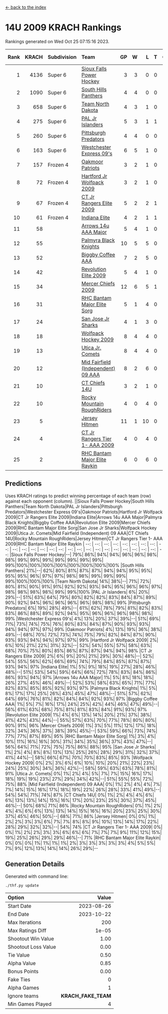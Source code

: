 [<- back to the index](readme.md)
# 14U 2009 KRACH Rankings
Rankings generated on Wed Oct 25 07:15:16 2023.

Rank|KRACH|Subdivision|Team|GP|W|L|T|OTW|OTL|SoS|Exp Wins|Win Diff
---:|---:|:---|:---|---:|---:|---:|---:|---:|---:|---:|---:|---:
1|4136|Super 6|[Sioux Falls Power Hockey](https://gamesheetstats.com/seasons/3664/teams/140999/schedule)|3|3|0|0|0|0|182|3.8|-0.0
2|1090|Super 6|[South Hills Panthers](https://gamesheetstats.com/seasons/3664/teams/160166/schedule)|4|4|0|0|0|0|34|4.8|-0.0
3|658|Super 6|[Team North Dakota](https://gamesheetstats.com/seasons/3664/teams/141001/schedule)|4|3|1|0|0|0|872|3.8|-0.0
4|275|Super 6|[PAL Jr Islanders](https://gamesheetstats.com/seasons/3664/teams/140990/schedule)|5|3|1|1|0|0|317|4.4|0.0
5|260|Super 6|[Pittsburgh Predators](https://gamesheetstats.com/seasons/3664/teams/140995/schedule)|4|4|0|0|0|0|8|4.9|0.0
6|163|Super 6|[Westchester Express 09's](https://gamesheetstats.com/seasons/3664/teams/140992/schedule)|6|5|1|0|0|1|36|5.9|0.0
7|157|Frozen 4|[Oakmoor Patriots](https://gamesheetstats.com/seasons/3664/teams/141002/schedule)|3|2|1|0|1|0|182|2.8|-0.0
8|72|Frozen 4|[Hartford Jr Wolfpack 2009](https://gamesheetstats.com/seasons/3664/teams/140979/schedule)|3|2|1|0|0|0|51|2.9|0.0
9|67|Frozen 4|[CT Jr Rangers Elite 2009](https://gamesheetstats.com/seasons/3664/teams/140980/schedule)|5|2|2|1|1|0|93|3.4|0.0
10|61|Frozen 4|[Indiana Elite](https://gamesheetstats.com/seasons/3664/teams/144344/schedule)|4|2|1|1|0|0|34|3.3|-0.0
11|58||[Arrows 14u AAA Major](https://gamesheetstats.com/seasons/3664/teams/140993/schedule)|5|4|1|0|0|0|32|4.9|0.0
12|55||[Palmyra Black Knights](https://gamesheetstats.com/seasons/3664/teams/140997/schedule)|10|5|5|0|0|0|248|5.9|0.0
13|52||[Biggby Coffee AAA](https://gamesheetstats.com/seasons/3664/teams/144343/schedule)|7|2|5|0|0|1|775|2.8|-0.0
14|42||[Revolution Elite 2009](https://gamesheetstats.com/seasons/3664/teams/140996/schedule)|5|4|1|0|0|0|12|4.9|0.0
15|34||[Mercer Chiefs 2009](https://gamesheetstats.com/seasons/3664/teams/140987/schedule)|12|6|5|1|1|0|110|7.4|0.0
16|31||[RHC Bantam Major Elite Sorg](https://gamesheetstats.com/seasons/3664/teams/140985/schedule)|5|1|4|0|0|0|142|1.9|0.0
17|24||[San Jose Jr Sharks](https://gamesheetstats.com/seasons/3664/teams/141003/schedule)|4|1|3|0|0|0|249|1.9|0.0
18|18||[Wolfpack Hockey 2009](https://gamesheetstats.com/seasons/3664/teams/140986/schedule)|8|4|4|0|0|1|26|4.9|0.0
19|13||[Utica Jr. Comets](https://gamesheetstats.com/seasons/3664/teams/140994/schedule)|8|4|4|0|0|0|64|4.9|0.0
20|12||[Mid Fairfield (Independent) 09 AAA](https://gamesheetstats.com/seasons/3664/teams/140981/schedule)|8|2|6|0|0|0|45|2.9|0.0
21|10||[CT Chiefs 14U](https://gamesheetstats.com/seasons/3664/teams/140982/schedule)|3|2|1|0|0|0|5|2.9|0.0
22|10||[Rocky Mountain RoughRiders](https://gamesheetstats.com/seasons/3664/teams/144346/schedule)|4|0|4|0|0|0|1010|0.8|-0.0
23|5||[Jersey Hitmen](https://gamesheetstats.com/seasons/3664/teams/140988/schedule)|11|1|10|0|0|0|79|1.9|0.0
24|4||[CT Jr Rangers Tier 1- AAA 2009](https://gamesheetstats.com/seasons/3664/teams/140983/schedule)|4|0|4|0|0|0|39|0.9|0.0
25|2||[RHC Bantam Major Elite Raykin](https://gamesheetstats.com/seasons/3664/teams/140989/schedule)|6|0|6|0|0|0|22|0.9|0.0

## Predictions
Uses KRACH ratings to predict winning percentage of each team (row) against each opponent (column).
||Sioux Falls Power Hockey|South Hills Panthers|Team North Dakota|PAL Jr Islanders|Pittsburgh Predators|Westchester Express 09's|Oakmoor Patriots|Hartford Jr Wolfpack 2009|CT Jr Rangers Elite 2009|Indiana Elite|Arrows 14u AAA Major|Palmyra Black Knights|Biggby Coffee AAA|Revolution Elite 2009|Mercer Chiefs 2009|RHC Bantam Major Elite Sorg|San Jose Jr Sharks|Wolfpack Hockey 2009|Utica Jr. Comets|Mid Fairfield (Independent) 09 AAA|CT Chiefs 14U|Rocky Mountain RoughRiders|Jersey Hitmen|CT Jr Rangers Tier 1- AAA 2009|RHC Bantam Major Elite Raykin
| --: | --: | --: | --: | --: | --: | --: | --: | --: | --: | --: | --: | --: | --: | --: | --: | --: | --: | --: | --: | --: | --: | --: | --: | --: | --: 
|Sioux Falls Power Hockey|--| 79%| 86%| 94%| 94%| 96%| 96%| 98%| 98%| 99%| 99%| 99%| 99%| 99%| 99%| 99%| 99%|100%|100%|100%|100%|100%|100%|100%|100%
|South Hills Panthers| 21%|--| 62%| 80%| 81%| 87%| 87%| 94%| 94%| 95%| 95%| 95%| 95%| 96%| 97%| 97%| 98%| 98%| 99%| 99%| 99%| 99%|100%|100%|100%
|Team North Dakota| 14%| 38%|--| 71%| 72%| 80%| 81%| 90%| 91%| 91%| 92%| 92%| 93%| 94%| 95%| 96%| 96%| 97%| 98%| 98%| 98%| 98%| 99%| 99%|100%
|PAL Jr Islanders|  6%| 20%| 29%|--| 51%| 63%| 64%| 79%| 80%| 82%| 82%| 83%| 84%| 87%| 89%| 90%| 92%| 94%| 96%| 96%| 96%| 96%| 98%| 98%| 99%
|Pittsburgh Predators|  6%| 19%| 28%| 49%|--| 61%| 62%| 78%| 79%| 81%| 82%| 83%| 83%| 86%| 88%| 89%| 92%| 94%| 95%| 96%| 96%| 96%| 98%| 98%| 99%
|Westchester Express 09's|  4%| 13%| 20%| 37%| 39%|--| 51%| 69%| 71%| 73%| 74%| 75%| 76%| 80%| 83%| 84%| 87%| 90%| 93%| 93%| 94%| 94%| 97%| 97%| 99%
|Oakmoor Patriots|  4%| 13%| 19%| 36%| 38%| 49%|--| 68%| 70%| 72%| 73%| 74%| 75%| 79%| 82%| 84%| 87%| 90%| 93%| 93%| 94%| 94%| 97%| 97%| 99%
|Hartford Jr Wolfpack 2009|  2%|  6%| 10%| 21%| 22%| 31%| 32%|--| 52%| 54%| 55%| 57%| 58%| 63%| 68%| 70%| 75%| 80%| 85%| 86%| 87%| 87%| 94%| 94%| 98%
|CT Jr Rangers Elite 2009|  2%|  6%|  9%| 20%| 21%| 29%| 30%| 48%|--| 52%| 54%| 55%| 56%| 62%| 66%| 69%| 74%| 79%| 84%| 85%| 87%| 87%| 93%| 94%| 97%
|Indiana Elite|  1%|  5%|  9%| 18%| 19%| 27%| 28%| 46%| 48%|--| 51%| 53%| 54%| 59%| 64%| 66%| 72%| 78%| 83%| 84%| 86%| 86%| 93%| 94%| 97%
|Arrows 14u AAA Major|  1%|  5%|  8%| 18%| 18%| 26%| 27%| 45%| 46%| 49%|--| 52%| 53%| 58%| 63%| 65%| 71%| 77%| 82%| 83%| 85%| 85%| 92%| 93%| 97%
|Palmyra Black Knights|  1%|  5%|  8%| 17%| 17%| 25%| 26%| 43%| 45%| 47%| 48%|--| 51%| 57%| 62%| 64%| 69%| 76%| 81%| 82%| 84%| 84%| 92%| 93%| 97%
|Biggby Coffee AAA|  1%|  5%|  7%| 16%| 17%| 24%| 25%| 42%| 44%| 46%| 47%| 49%|--| 56%| 61%| 63%| 68%| 75%| 81%| 81%| 83%| 84%| 91%| 93%| 97%
|Revolution Elite 2009|  1%|  4%|  6%| 13%| 14%| 20%| 21%| 37%| 38%| 41%| 42%| 43%| 44%|--| 55%| 57%| 63%| 70%| 77%| 78%| 80%| 80%| 90%| 91%| 96%
|Mercer Chiefs 2009|  1%|  3%|  5%| 11%| 12%| 17%| 18%| 32%| 34%| 36%| 37%| 38%| 39%| 45%|--| 53%| 59%| 66%| 73%| 74%| 77%| 77%| 87%| 89%| 95%
|RHC Bantam Major Elite Sorg|  1%|  3%|  4%| 10%| 11%| 16%| 16%| 30%| 31%| 34%| 35%| 36%| 37%| 43%| 47%|--| 56%| 64%| 71%| 72%| 75%| 75%| 86%| 88%| 95%
|San Jose Jr Sharks|  1%|  2%|  4%|  8%|  8%| 13%| 13%| 25%| 26%| 28%| 29%| 31%| 32%| 37%| 41%| 44%|--| 58%| 66%| 67%| 70%| 70%| 83%| 85%| 93%
|Wolfpack Hockey 2009|  0%|  2%|  3%|  6%|  6%| 10%| 10%| 20%| 21%| 22%| 23%| 24%| 25%| 30%| 34%| 36%| 42%|--| 58%| 59%| 63%| 63%| 78%| 81%| 91%
|Utica Jr. Comets|  0%|  1%|  2%|  4%|  5%|  7%|  7%| 15%| 16%| 17%| 18%| 19%| 19%| 23%| 27%| 29%| 34%| 42%|--| 51%| 55%| 55%| 72%| 75%| 88%
|Mid Fairfield (Independent) 09 AAA|  0%|  1%|  2%|  4%|  4%|  7%|  7%| 14%| 15%| 16%| 17%| 18%| 19%| 22%| 26%| 28%| 33%| 41%| 49%|--| 54%| 54%| 71%| 74%| 87%
|CT Chiefs 14U|  0%|  1%|  2%|  4%|  4%|  6%|  6%| 13%| 13%| 14%| 15%| 16%| 17%| 20%| 23%| 25%| 30%| 37%| 45%| 46%|--| 50%| 68%| 71%| 86%
|Rocky Mountain RoughRiders|  0%|  1%|  2%|  4%|  4%|  6%|  6%| 13%| 13%| 14%| 15%| 16%| 16%| 20%| 23%| 25%| 30%| 37%| 45%| 46%| 50%|--| 68%| 71%| 86%
|Jersey Hitmen|  0%|  0%|  1%|  2%|  2%|  3%|  3%|  6%|  7%|  7%|  8%|  8%|  9%| 10%| 13%| 14%| 17%| 22%| 28%| 29%| 32%| 32%|--| 54%| 74%
|CT Jr Rangers Tier 1- AAA 2009|  0%|  0%|  1%|  2%|  2%|  3%|  3%|  6%|  6%|  6%|  7%|  7%|  7%|  9%| 11%| 12%| 15%| 19%| 25%| 26%| 29%| 29%| 46%|--| 71%
|RHC Bantam Major Elite Raykin|  0%|  0%|  0%|  1%|  1%|  1%|  1%|  2%|  3%|  3%|  3%|  3%|  3%|  4%|  5%|  5%|  7%|  9%| 12%| 13%| 14%| 14%| 26%| 29%|--

## Generation Details

Generated with command line:
```
./thf.py update
```

| Option | Value |
| :----- | ----: |
| Start Date | 2023-08-26 |
| End Date | 2023-10-22 |
| Max Iterations | 200 |
| Max Ratings Diff | 1e-05 |
| Shootout Win Value | 1.00 |
| Shootout Loss Value | 0.00 |
| Tie Value | 0.50 |
| Alpha Value | 0.85 |
| Bonus Points | 0.00 |
| Fake Ties | 0 |
| Alpha Games | 1 |
| Ignore teams | __KRACH_FAKE_TEAM__ |
| Min Games Played | 4 |


